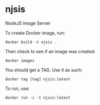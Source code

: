 # njsis
NodeJS Image Server

To create Docker image, run:
```
docker build -t njsis .
```
Then check to see if an image was created:
```
docker images
```
You should get a TAG. Use it as such:
```
docker tag [tag] njsis:latest
```

To run, use:
```
docker run -i -t njsis:latest
```